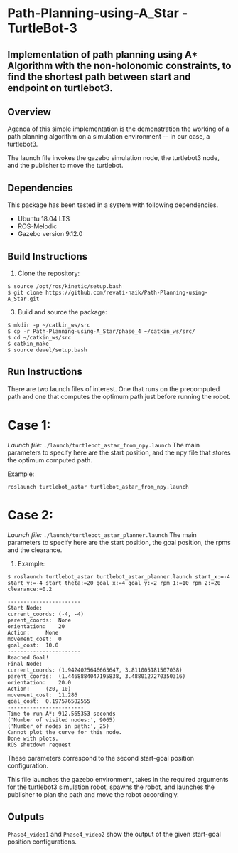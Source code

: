 # Path-Planning-using-A_Star - TurtleBot-3 
Implementation of path planning using A* Algorithm with the non-holonomic constraints, to find the shortest path between start and endpoint on turtlebot3.
---


## Overview

Agenda of this simple implementation is the demonstration the working of a path planning algorithm on a simulation environment -- in our case, a turtlebot3.

The launch file invokes the gazebo simulation node, the turtlebot3 node, and the publisher to move the turtlebot.

## Dependencies

This package has been tested in a system with following dependencies.
- Ubuntu 18.04 LTS
- ROS-Melodic
- Gazebo version 9.12.0

## Build Instructions
1) Clone the repository:
```
$ source /opt/ros/kinetic/setup.bash
$ git clone https://github.com/revati-naik/Path-Planning-using-A_Star.git
```

3) Build and source the package:
```
$ mkdir -p ~/catkin_ws/src
$ cp -r Path-Planning-using-A_Star/phase_4 ~/catkin_ws/src/
$ cd ~/catkin_ws/src
$ catkin_make
$ source devel/setup.bash
```

## Run Instructions

There are two launch files of interest. One that runs on the precomputed path and one that computes the optimum path just before running the robot.

# Case 1:
*Launch file:* `./launch/turtlebot_astar_from_npy.launch`
The main parameters to specify here are the start position, and the npy file that stores the optimum computed path.

Example:
```
roslaunch turtlebot_astar turtlebot_astar_from_npy.launch
```


# Case 2:
*Launch file:* `./launch/turtlebot_astar_planner.launch`
The main parameters to specify here are the start position, the goal position, the rpms and the clearance.

1) Example:
```
$ roslaunch turtlebot_astar turtlebot_astar_planner.launch start_x:=-4 start_y:=-4 start_theta:=20 goal_x:=4 goal_y:=2 rpm_1:=10 rpm_2:=20 clearance:=0.2

-----------------------
Start Node:
current_coords:	(-4, -4)
parent_coords:	None
orientation:	20
Action:		None
movement_cost:	0
goal_cost:	10.0
-----------------------
Reached Goal!
Final Node:
current_coords:	(1.9424025646663647, 3.811005181507038)
parent_coords:	(1.4468884047195838, 3.4880127270350316)
orientation:	20.0
Action:		(20, 10)
movement_cost:	11.286
goal_cost:	0.197576582555
------------------------
Time to run A*: 912.565353 seconds
('Number of visited nodes:', 9065)
('Number of nodes in path:', 25)
Cannot plot the curve for this node.
Done with plots.
ROS shutdown request
```
These parameters correspond to the second start-goal position configuration.

This file launches the gazebo environment, takes in the required arguments for the turtlebot3 simulation robot, spawns the robot, and launches the publisher to plan the path and move the robot accordingly.


## Outputs
`Phase4_video1` and `Phase4_video2` show the output of the given start-goal position configurations.